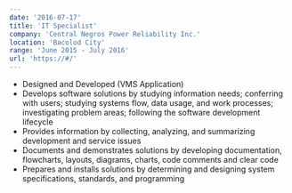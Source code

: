```yaml
---
date: '2016-07-17'
title: 'IT Specialist'
company: 'Central Negros Power Reliability Inc.'
location: 'Bacolod City'
range: 'June 2015 - July 2016'
url: 'https://#/'
---
```


- Designed and Developed  (VMS Application)
- Develops software solutions by studying information needs; conferring with users; studying systems flow, data usage, and work processes; investigating problem areas; following the software development lifecycle
- Provides information by collecting, analyzing, and summarizing development and service issues
- Documents and demonstrates solutions by developing documentation, flowcharts, layouts, diagrams, charts, code comments and clear code
- Prepares and installs solutions by determining and designing system specifications, standards, and programming
